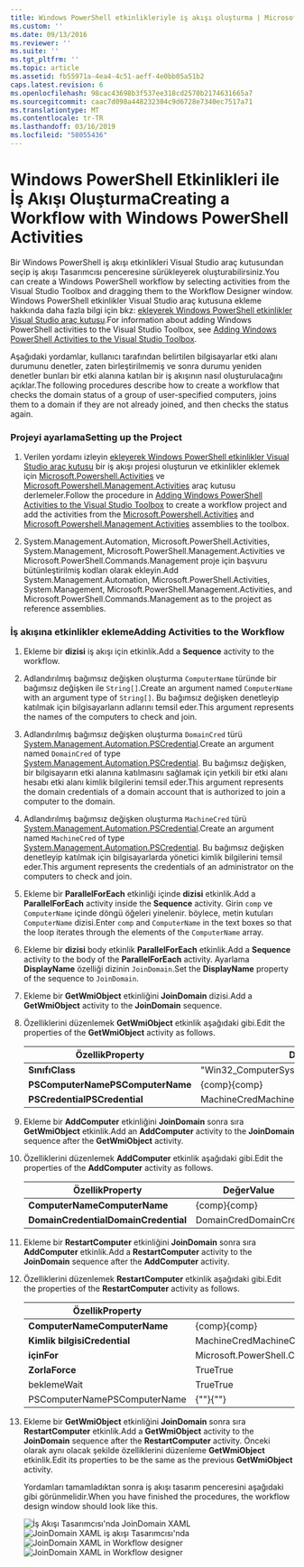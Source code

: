 ```yaml
---
title: Windows PowerShell etkinlikleriyle iş akışı oluşturma | Microsoft Docs
ms.custom: ''
ms.date: 09/13/2016
ms.reviewer: ''
ms.suite: ''
ms.tgt_pltfrm: ''
ms.topic: article
ms.assetid: fb55971a-4ea4-4c51-aeff-4e0bb05a51b2
caps.latest.revision: 6
ms.openlocfilehash: 98cac43698b3f537ee318cd2570b2174631665a7
ms.sourcegitcommit: caac7d098a448232304c9d6728e7340ec7517a71
ms.translationtype: MT
ms.contentlocale: tr-TR
ms.lasthandoff: 03/16/2019
ms.locfileid: "58055436"
---
```

# <a name="creating-a-workflow-with-windows-powershell-activities"></a><span data-ttu-id="2e490-102">Windows PowerShell Etkinlikleri ile İş Akışı Oluşturma</span><span class="sxs-lookup"><span data-stu-id="2e490-102">Creating a Workflow with Windows PowerShell Activities</span></span>

<span data-ttu-id="2e490-103">Bir Windows PowerShell iş akışı etkinlikleri Visual Studio araç kutusundan seçip iş akışı Tasarımcısı penceresine sürükleyerek oluşturabilirsiniz.</span><span class="sxs-lookup"><span data-stu-id="2e490-103">You can create a Windows PowerShell workflow by selecting activities from the Visual Studio Toolbox and dragging them to the Workflow Designer window.</span></span> <span data-ttu-id="2e490-104">Windows PowerShell etkinlikler Visual Studio araç kutusuna ekleme hakkında daha fazla bilgi için bkz: [ekleyerek Windows PowerShell etkinlikler Visual Studio araç kutusu](./adding-windows-powershell-activities-to-the-visual-studio-toolbox.md).</span><span class="sxs-lookup"><span data-stu-id="2e490-104">For information about adding Windows PowerShell activities to the Visual Studio Toolbox, see [Adding Windows PowerShell Activities to the Visual Studio Toolbox](./adding-windows-powershell-activities-to-the-visual-studio-toolbox.md).</span></span>

<span data-ttu-id="2e490-105">Aşağıdaki yordamlar, kullanıcı tarafından belirtilen bilgisayarlar etki alanı durumunu denetler, zaten birleştirilmemiş ve sonra durumu yeniden denetler bunları bir etki alanına katılan bir iş akışının nasıl oluşturulacağını açıklar.</span><span class="sxs-lookup"><span data-stu-id="2e490-105">The following procedures describe how to create a workflow that checks the domain status of a group of user-specified computers, joins them to a domain if they are not already joined, and then checks the status again.</span></span>

### <a name="setting-up-the-project"></a><span data-ttu-id="2e490-106">Projeyi ayarlama</span><span class="sxs-lookup"><span data-stu-id="2e490-106">Setting up the Project</span></span>

1. <span data-ttu-id="2e490-107">Verilen yordamı izleyin [ekleyerek Windows PowerShell etkinlikler Visual Studio araç kutusu](./adding-windows-powershell-activities-to-the-visual-studio-toolbox.md) bir iş akışı projesi oluşturun ve etkinlikler eklemek için [Microsoft.Powershell.Activities](/dotnet/api/Microsoft.PowerShell.Activities) ve [ Microsoft.Powershell.Management.Activities](/dotnet/api/Microsoft.PowerShell.Management.Activities) araç kutusu derlemeler.</span><span class="sxs-lookup"><span data-stu-id="2e490-107">Follow the procedure in [Adding Windows PowerShell Activities to the Visual Studio Toolbox](./adding-windows-powershell-activities-to-the-visual-studio-toolbox.md) to create a workflow project and add the activities from the [Microsoft.Powershell.Activities](/dotnet/api/Microsoft.PowerShell.Activities) and [Microsoft.Powershell.Management.Activities](/dotnet/api/Microsoft.PowerShell.Management.Activities) assemblies to the toolbox.</span></span>

2. <span data-ttu-id="2e490-108">System.Management.Automation, Microsoft.PowerShell.Activities, System.Management, Microsoft.PowerShell.Management.Activities ve Microsoft.PowerShell.Commands.Management proje için başvuru bütünleştirilmiş kodları olarak ekleyin.</span><span class="sxs-lookup"><span data-stu-id="2e490-108">Add System.Management.Automation, Microsoft.PowerShell.Activities, System.Management, Microsoft.PowerShell.Management.Activities, and Microsoft.PowerShell.Commands.Management as to the project as reference assemblies.</span></span>

### <a name="adding-activities-to-the-workflow"></a><span data-ttu-id="2e490-109">İş akışına etkinlikler ekleme</span><span class="sxs-lookup"><span data-stu-id="2e490-109">Adding Activities to the Workflow</span></span>

1. <span data-ttu-id="2e490-110">Ekleme bir **dizisi** iş akışı için etkinlik.</span><span class="sxs-lookup"><span data-stu-id="2e490-110">Add a **Sequence** activity to the workflow.</span></span>

2. <span data-ttu-id="2e490-111">Adlandırılmış bağımsız değişken oluşturma `ComputerName` türünde bir bağımsız değişken ile `String[]`.</span><span class="sxs-lookup"><span data-stu-id="2e490-111">Create an argument named `ComputerName` with an argument type of `String[]`.</span></span> <span data-ttu-id="2e490-112">Bu bağımsız değişken denetleyip katılmak için bilgisayarların adlarını temsil eder.</span><span class="sxs-lookup"><span data-stu-id="2e490-112">This argument represents the names of the computers to check and join.</span></span>

3. <span data-ttu-id="2e490-113">Adlandırılmış bağımsız değişken oluşturma `DomainCred` türü [System.Management.Automation.PSCredential](/dotnet/api/System.Management.Automation.PSCredential).</span><span class="sxs-lookup"><span data-stu-id="2e490-113">Create an argument named `DomainCred` of type [System.Management.Automation.PSCredential](/dotnet/api/System.Management.Automation.PSCredential).</span></span> <span data-ttu-id="2e490-114">Bu bağımsız değişken, bir bilgisayarın etki alanına katılmasını sağlamak için yetkili bir etki alanı hesabı etki alanı kimlik bilgilerini temsil eder.</span><span class="sxs-lookup"><span data-stu-id="2e490-114">This argument represents the domain credentials of a domain account that is authorized to join a computer to the domain.</span></span>

4. <span data-ttu-id="2e490-115">Adlandırılmış bağımsız değişken oluşturma `MachineCred` türü [System.Management.Automation.PSCredential](/dotnet/api/System.Management.Automation.PSCredential).</span><span class="sxs-lookup"><span data-stu-id="2e490-115">Create an argument named `MachineCred` of type [System.Management.Automation.PSCredential](/dotnet/api/System.Management.Automation.PSCredential).</span></span> <span data-ttu-id="2e490-116">Bu bağımsız değişken denetleyip katılmak için bilgisayarlarda yönetici kimlik bilgilerini temsil eder.</span><span class="sxs-lookup"><span data-stu-id="2e490-116">This argument represents the credentials of an administrator on the computers to check and join.</span></span>

5. <span data-ttu-id="2e490-117">Ekleme bir **ParallelForEach** etkinliği içinde **dizisi** etkinlik.</span><span class="sxs-lookup"><span data-stu-id="2e490-117">Add a **ParallelForEach** activity inside the **Sequence** activity.</span></span> <span data-ttu-id="2e490-118">Girin `comp` ve `ComputerName` içinde döngü öğeleri yinelenir. böylece, metin kutuları `ComputerName` dizisi.</span><span class="sxs-lookup"><span data-stu-id="2e490-118">Enter `comp` and `ComputerName` in the text boxes so that the loop iterates through the elements of the `ComputerName` array.</span></span>

6. <span data-ttu-id="2e490-119">Ekleme bir **dizisi** body etkinlik **ParallelForEach** etkinlik.</span><span class="sxs-lookup"><span data-stu-id="2e490-119">Add a **Sequence** activity to the body of the **ParallelForEach** activity.</span></span> <span data-ttu-id="2e490-120">Ayarlama **DisplayName** özelliği dizinin `JoinDomain`.</span><span class="sxs-lookup"><span data-stu-id="2e490-120">Set the **DisplayName** property of the sequence to `JoinDomain`.</span></span>

7. <span data-ttu-id="2e490-121">Ekleme bir **GetWmiObject** etkinliğini **JoinDomain** dizisi.</span><span class="sxs-lookup"><span data-stu-id="2e490-121">Add a **GetWmiObject** activity to the **JoinDomain** sequence.</span></span>

8. <span data-ttu-id="2e490-122">Özelliklerini düzenlemek **GetWmiObject** etkinlik aşağıdaki gibi.</span><span class="sxs-lookup"><span data-stu-id="2e490-122">Edit the properties of the **GetWmiObject** activity as follows.</span></span>

   |<span data-ttu-id="2e490-123">Özellik</span><span class="sxs-lookup"><span data-stu-id="2e490-123">Property</span></span>|<span data-ttu-id="2e490-124">Değer</span><span class="sxs-lookup"><span data-stu-id="2e490-124">Value</span></span>|
   |--------------|-----------|
   |<span data-ttu-id="2e490-125">**Sınıfı**</span><span class="sxs-lookup"><span data-stu-id="2e490-125">**Class**</span></span>|<span data-ttu-id="2e490-126">"Win32_ComputerSystem"</span><span class="sxs-lookup"><span data-stu-id="2e490-126">"Win32_ComputerSystem"</span></span>|
   |<span data-ttu-id="2e490-127">**PSComputerName**</span><span class="sxs-lookup"><span data-stu-id="2e490-127">**PSComputerName**</span></span>|<span data-ttu-id="2e490-128">{comp}</span><span class="sxs-lookup"><span data-stu-id="2e490-128">{comp}</span></span>|
   |<span data-ttu-id="2e490-129">**PSCredential**</span><span class="sxs-lookup"><span data-stu-id="2e490-129">**PSCredential**</span></span>|<span data-ttu-id="2e490-130">MachineCred</span><span class="sxs-lookup"><span data-stu-id="2e490-130">MachineCred</span></span>|

9. <span data-ttu-id="2e490-131">Ekleme bir **AddComputer** etkinliğini **JoinDomain** sonra sıra **GetWmiObject** etkinlik.</span><span class="sxs-lookup"><span data-stu-id="2e490-131">Add an **AddComputer** activity to the **JoinDomain** sequence after the **GetWmiObject** activity.</span></span>

10. <span data-ttu-id="2e490-132">Özelliklerini düzenlemek **AddComputer** etkinlik aşağıdaki gibi.</span><span class="sxs-lookup"><span data-stu-id="2e490-132">Edit the properties of the **AddComputer** activity as follows.</span></span>

    |<span data-ttu-id="2e490-133">Özellik</span><span class="sxs-lookup"><span data-stu-id="2e490-133">Property</span></span>|<span data-ttu-id="2e490-134">Değer</span><span class="sxs-lookup"><span data-stu-id="2e490-134">Value</span></span>|
    |--------------|-----------|
    |<span data-ttu-id="2e490-135">**ComputerName**</span><span class="sxs-lookup"><span data-stu-id="2e490-135">**ComputerName**</span></span>|<span data-ttu-id="2e490-136">{comp}</span><span class="sxs-lookup"><span data-stu-id="2e490-136">{comp}</span></span>|
    |<span data-ttu-id="2e490-137">**DomainCredential**</span><span class="sxs-lookup"><span data-stu-id="2e490-137">**DomainCredential**</span></span>|<span data-ttu-id="2e490-138">DomainCred</span><span class="sxs-lookup"><span data-stu-id="2e490-138">DomainCred</span></span>|

11. <span data-ttu-id="2e490-139">Ekleme bir **RestartComputer** etkinliğini **JoinDomain** sonra sıra **AddComputer** etkinlik.</span><span class="sxs-lookup"><span data-stu-id="2e490-139">Add a **RestartComputer** activity to the **JoinDomain** sequence after the **AddComputer** activity.</span></span>

12. <span data-ttu-id="2e490-140">Özelliklerini düzenlemek **RestartComputer** etkinlik aşağıdaki gibi.</span><span class="sxs-lookup"><span data-stu-id="2e490-140">Edit the properties of the **RestartComputer** activity as follows.</span></span>

    |<span data-ttu-id="2e490-141">Özellik</span><span class="sxs-lookup"><span data-stu-id="2e490-141">Property</span></span>|<span data-ttu-id="2e490-142">Değer</span><span class="sxs-lookup"><span data-stu-id="2e490-142">Value</span></span>|
    |--------------|-----------|
    |<span data-ttu-id="2e490-143">**ComputerName**</span><span class="sxs-lookup"><span data-stu-id="2e490-143">**ComputerName**</span></span>|<span data-ttu-id="2e490-144">{comp}</span><span class="sxs-lookup"><span data-stu-id="2e490-144">{comp}</span></span>|
    |<span data-ttu-id="2e490-145">**Kimlik bilgisi**</span><span class="sxs-lookup"><span data-stu-id="2e490-145">**Credential**</span></span>|<span data-ttu-id="2e490-146">MachineCred</span><span class="sxs-lookup"><span data-stu-id="2e490-146">MachineCred</span></span>|
    |<span data-ttu-id="2e490-147">**için**</span><span class="sxs-lookup"><span data-stu-id="2e490-147">**For**</span></span>|<span data-ttu-id="2e490-148">Microsoft.PowerShell.Commands.WaitForServiceTypes.PowerShell</span><span class="sxs-lookup"><span data-stu-id="2e490-148">Microsoft.PowerShell.Commands.WaitForServiceTypes.PowerShell</span></span>|
    |<span data-ttu-id="2e490-149">**Zorla**</span><span class="sxs-lookup"><span data-stu-id="2e490-149">**Force**</span></span>|<span data-ttu-id="2e490-150">True</span><span class="sxs-lookup"><span data-stu-id="2e490-150">True</span></span>|
    |<span data-ttu-id="2e490-151">bekleme</span><span class="sxs-lookup"><span data-stu-id="2e490-151">Wait</span></span>|<span data-ttu-id="2e490-152">True</span><span class="sxs-lookup"><span data-stu-id="2e490-152">True</span></span>|
    |<span data-ttu-id="2e490-153">PSComputerName</span><span class="sxs-lookup"><span data-stu-id="2e490-153">PSComputerName</span></span>|<span data-ttu-id="2e490-154">{""}</span><span class="sxs-lookup"><span data-stu-id="2e490-154">{""}</span></span>|

13. <span data-ttu-id="2e490-155">Ekleme bir **GetWmiObject** etkinliğini **JoinDomain** sonra sıra **RestartComputer** etkinlik.</span><span class="sxs-lookup"><span data-stu-id="2e490-155">Add a **GetWmiObject** activity to the **JoinDomain** sequence after the **RestartComputer** activity.</span></span> <span data-ttu-id="2e490-156">Önceki olarak aynı olacak şekilde özelliklerini düzenleme **GetWmiObject** etkinlik.</span><span class="sxs-lookup"><span data-stu-id="2e490-156">Edit its properties to be the same as the previous **GetWmiObject** activity.</span></span>

    <span data-ttu-id="2e490-157">Yordamları tamamladıktan sonra iş akışı tasarım penceresini aşağıdaki gibi görünmelidir.</span><span class="sxs-lookup"><span data-stu-id="2e490-157">When you have finished the procedures, the workflow design window should look like this.</span></span>

    <span data-ttu-id="2e490-158">![İş Akışı Tasarımcısı'nda JoinDomain XAML](../media/joindomainworkflow.png)
    ![JoinDomain XAML iş akışı Tasarımcısı'nda](../media/joindomainworkflow.png "JoinDomainWorkflow")</span><span class="sxs-lookup"><span data-stu-id="2e490-158">![JoinDomain XAML in Workflow designer](../media/joindomainworkflow.png)
![JoinDomain XAML in Workflow designer](../media/joindomainworkflow.png "JoinDomainWorkflow")</span></span>